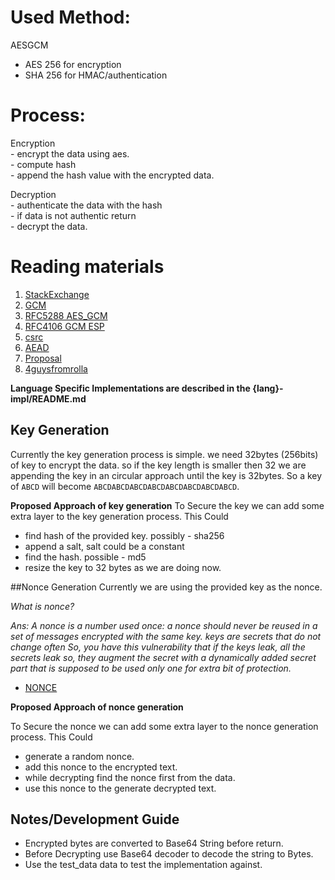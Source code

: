 # Used Method: 
   AESGCM
   - AES 256 for encryption
   - SHA 256 for HMAC/authentication
            
# Process:
   Encryption   
    - encrypt the data using aes.  
    - compute hash  
    - append the hash value with the encrypted data.  
   
   Decryption  
    - authenticate the data with the hash  
    - if data is not authentic return  
    - decrypt the data.

# Reading materials
  1. [StackExchange](http://security.stackexchange.com/a/65645)
  2. [GCM](https://en.wikipedia.org/wiki/Galois/Counter_Mode)
  3. [RFC5288 AES_GCM](https://tools.ietf.org/html/rfc5288#page-2)
  4. [RFC4106 GCM ESP](https://tools.ietf.org/html/rfc4106#page-3)
  5. [csrc](http://csrc.nist.gov/groups/ST/toolkit/BCM/documents/proposedmodes/gcm/gcm-spec.pdf)
  6. [AEAD](https://en.wikipedia.org/wiki/Authenticated_encryption)
  7. [Proposal](https://docs.google.com/document/d/1heqCZ1c4lUADQNWJG8RcDE9JNuIL40VePGVeQAjpi1I/edit#bookmark=id.l1ke7mjhe5fy)
  8. [4guysfromrolla](http://www.4guysfromrolla.com/articles/081705-1.aspx)
  
  **Language Specific Implementations are described in the {lang}-impl/README.md**

## Key Generation
Currently the key generation process is simple. we need 32bytes (256bits) of key to encrypt the data.
so if the key length is smaller then 32 we are appending the key in an circular approach until
the key is 32bytes. So a key of `ABCD` will become `ABCDABCDABCDABCDABCDABCDABCDABCD`.

**Proposed Approach of key generation**
To Secure the key we can add some extra layer to the key generation process. This Could
  - find hash of the provided key. possibly - sha256
  - append a salt, salt could be a constant
  - find the hash. possible - md5
  - resize the key to 32 bytes as we are doing now.
      
      
      
##Nonce Generation
Currently we are using the provided key as the nonce.


*What is nonce?*

*Ans: A nonce is a number used once: a nonce should never be reused in a set of messages 
encrypted with the same key. keys are secrets that do not change often
So, you have this vulnerability that if the keys leak, all the secrets leak
so, they augment the secret with a dynamically added secret part that is supposed to be used only one
for extra bit of protection.*

- [NONCE](https://en.wikipedia.org/wiki/Cryptographic_nonce)


 **Proposed Approach of nonce generation**
 
 To Secure the nonce we can add some extra layer to the nonce generation process. This Could
  - generate a random nonce.
  - add this nonce to the encrypted text.
  - while decrypting find the nonce first from the data.
  - use this nonce to the generate decrypted text.

## Notes/Development Guide
  - Encrypted bytes are converted to Base64 String before return.
  - Before Decrypting use Base64 decoder to decode the string to Bytes.
  - Use the test_data data to test the implementation against.
